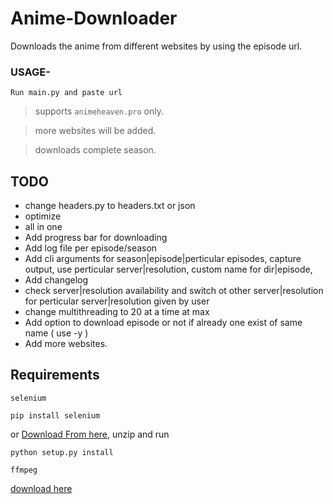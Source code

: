 # Anime-Downloader

Downloads the anime from different websites by using the episode url.

### USAGE-

    Run main.py and paste url

> supports `animeheaven.pro` only.

> more websites will be added.

> downloads complete season.

## TODO

*    change headers.py to headers.txt or json
*    optimize
*    all in one
*    Add progress bar for downloading
*    Add log file per episode/season
*    Add cli arguments for season|episode|perticular episodes, capture output, use perticular server|resolution, custom name for dir|episode, 
*    Add changelog
*    check server|resolution availability and switch ot other server|resolution for perticular server|resolution given by user
*    change multithreading to 20 at a time at max
*    Add option to download episode or not if already one exist of same name ( use -y )
*    Add more websites.

## Requirements

`selenium`
    
    pip install selenium
or
[Download From here](https://pypi.org/project/selenium/), unzip and run
    
    python setup.py install
    
`ffmpeg`

[download here](https://ffmpeg.org/download.html)
